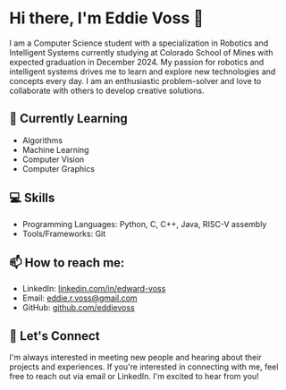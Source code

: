 # Hi there, I'm Eddie Voss 👋

I am a Computer Science student with a specialization in Robotics and Intelligent Systems currently studying at Colorado School of Mines with expected graduation in December 2024. My passion for robotics and intelligent systems drives me to learn and explore new technologies and concepts every day. I am an enthusiastic problem-solver and love to collaborate with others to develop creative solutions.

## 🌱 Currently Learning

- Algorithms
- Machine Learning
- Computer Vision
- Computer Graphics

## 💻 Skills

- Programming Languages: Python, C, C++, Java, RISC-V assembly
- Tools/Frameworks: Git

## 📫 How to reach me:

- LinkedIn: [linkedin.com/in/edward-voss](https://www.linkedin.com/in/edward-voss/)
- Email: eddie.r.voss@gmail.com
- GitHub: [github.com/eddievoss](https://github.com/eddievoss)

## 🤝 Let's Connect

I'm always interested in meeting new people and hearing about their projects and experiences. If you're interested in connecting with me, feel free to reach out via email or LinkedIn. I'm excited to hear from you!
